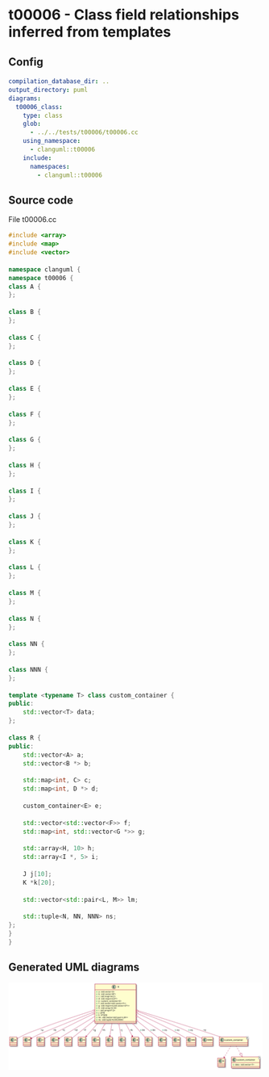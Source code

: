 # t00006 - Class field relationships inferred from templates
## Config
```yaml
compilation_database_dir: ..
output_directory: puml
diagrams:
  t00006_class:
    type: class
    glob:
      - ../../tests/t00006/t00006.cc
    using_namespace:
      - clanguml::t00006
    include:
      namespaces:
        - clanguml::t00006

```
## Source code
File t00006.cc
```cpp
#include <array>
#include <map>
#include <vector>

namespace clanguml {
namespace t00006 {
class A {
};

class B {
};

class C {
};

class D {
};

class E {
};

class F {
};

class G {
};

class H {
};

class I {
};

class J {
};

class K {
};

class L {
};

class M {
};

class N {
};

class NN {
};

class NNN {
};

template <typename T> class custom_container {
public:
    std::vector<T> data;
};

class R {
public:
    std::vector<A> a;
    std::vector<B *> b;

    std::map<int, C> c;
    std::map<int, D *> d;

    custom_container<E> e;

    std::vector<std::vector<F>> f;
    std::map<int, std::vector<G *>> g;

    std::array<H, 10> h;
    std::array<I *, 5> i;

    J j[10];
    K *k[20];

    std::vector<std::pair<L, M>> lm;

    std::tuple<N, NN, NNN> ns;
};
}
}

```
## Generated UML diagrams
![t00006_class](./t00006_class.svg "Class field relationships inferred from templates")
